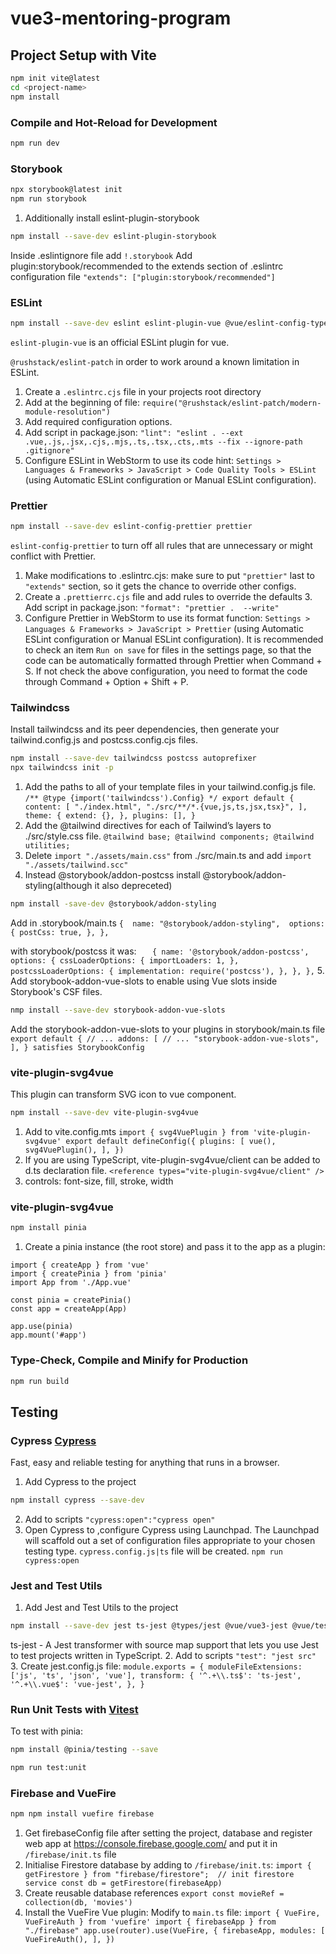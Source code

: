 # vue3-mentoring-program

## Project Setup with Vite

```sh
npm init vite@latest
cd <project-name>
npm install
```

### Compile and Hot-Reload for Development

```sh
npm run dev
```

### Storybook

```sh
npx storybook@latest init
npm run storybook
```

1. Additionally install eslint-plugin-storybook

```sh
npm install --save-dev eslint-plugin-storybook
```

Inside .eslintignore file add
`!.storybook`
Add plugin:storybook/recommended to the extends section of .eslintrc configuration file
`"extends": ["plugin:storybook/recommended"]`

### ESLint

```sh
npm install --save-dev eslint eslint-plugin-vue @vue/eslint-config-typescript @rushstack/eslint-patch
```

`eslint-plugin-vue` is an official ESLint plugin for vue.

`@rushstack/eslint-patch` in order to work around a known limitation in ESLint.

1. Create a `.eslintrc.cjs` file in your projects root directory
2. Add at the beginning of file:
   `require("@rushstack/eslint-patch/modern-module-resolution")`
3. Add required configuration options.
4. Add script in package.json:
   `"lint": "eslint . --ext .vue,.js,.jsx,.cjs,.mjs,.ts,.tsx,.cts,.mts --fix --ignore-path .gitignore"`
5. Configure ESLint in WebStorm to use its code hint:
   `Settings > Languages & Frameworks > JavaScript > Code Quality Tools > ESLint` (using Automatic ESLint configuration or Manual ESLint configuration).

### Prettier

```sh
npm install --save-dev eslint-config-prettier prettier
```

`eslint-config-prettier` to turn off all rules that are unnecessary or might conflict with Prettier.

1. Make modifications to .eslintrc.cjs:
   make sure to put `"prettier"` last to `"extends"` section, so it gets the chance to override other configs.
2. Create a `.prettierrc.cjs` file and add rules to override the defaults 3. Add script in package.json:
   `"format": "prettier .  --write"`
3. Configure Prettier in WebStorm to use its format function:
   `Settings > Languages & Frameworks > JavaScript > Prettier` (using Automatic ESLint configuration or Manual ESLint configuration).
   It is recommended to check an item `Run on save` for files in the settings page, so that the code can be automatically formatted through Prettier when Command + S.
   If not check the above configuration, you need to format the code through Command + Option + Shift + P.

### Tailwindcss

Install tailwindcss and its peer dependencies, then generate your tailwind.config.js and postcss.config.cjs files.

```sh
npm install --save-dev tailwindcss postcss autoprefixer
npx tailwindcss init -p
```

1. Add the paths to all of your template files in your tailwind.config.js file.
   `/** @type {import('tailwindcss').Config} */
export default {
content: [
"./index.html",
"./src/**/*.{vue,js,ts,jsx,tsx}",
],
theme: {
extend: {},
},
plugins: [],
}`
2. Add the @tailwind directives for each of Tailwind’s layers to ./src/style.css file.
   `@tailwind base;
@tailwind components;
@tailwind utilities;`
3. Delete `import "./assets/main.css"` from ./src/main.ts and add `import "./assets/tailwind.scc"`
4. Instead @storybook/addon-postcss install @storybook/addon-styling(although it also depreceted)

```sh
npm install -save-dev @storybook/addon-styling
```

Add in .storybook/main.ts
`{ 
   name: "@storybook/addon-styling", 
   options: {
     postCss: true,
    },
},`

with storybook/postcss it was:
`   {
name: '@storybook/addon-postcss',
options: {
cssLoaderOptions: {
importLoaders: 1,
},
postcssLoaderOptions: {
implementation: require('postcss'),
},
},
},` 5. Add storybook-addon-vue-slots to enable using Vue slots inside Storybook's CSF files.

```sh
nmp install --save-dev storybook-addon-vue-slots
```

Add the storybook-addon-vue-slots to your plugins in storybook/main.ts file
`export default {
// ...
addons: [
// ...
"storybook-addon-vue-slots",
],
} satisfies StorybookConfig`

### vite-plugin-svg4vue

This plugin can transform SVG icon to vue component.

```sh
npm install --save-dev vite-plugin-svg4vue
```

1. Add to vite.config.mts
   `import { svg4VuePlugin } from 'vite-plugin-svg4vue'
export default defineConfig({
plugins: [
vue(),
svg4VuePlugin(),
],
})`
2. If you are using TypeScript, vite-plugin-svg4vue/client can be added to d.ts declaration file.
   `<reference types="vite-plugin-svg4vue/client" />`
3. controls:
   font-size, fill, stroke, width

### vite-plugin-svg4vue

```sh
npm install pinia
```

1. Create a pinia instance (the root store) and pass it to the app as a plugin:

```
import { createApp } from 'vue'
import { createPinia } from 'pinia'
import App from './App.vue'

const pinia = createPinia()
const app = createApp(App)

app.use(pinia)
app.mount('#app')
```

### Type-Check, Compile and Minify for Production

```sh
npm run build
```

## Testing

### Cypress [Cypress](https://docs.cypress.io/guides/component-testing/vue/overview#Vue-with-Vite)

Fast, easy and reliable testing for anything that runs in a browser.

1. Add Cypress to the project

```sh
npm install cypress --save-dev
```

2. Add to scripts
   `"cypress:open":"cypress open"`
3. Open Cypress to ,configure Cypress using Launchpad.
   The Launchpad will scaffold out a set of configuration files appropriate to your chosen testing type.
   `cypress.config.js|ts` file will be created.
   `npm run cypress:open`

### Jest and Test Utils

1. Add Jest and Test Utils to the project

```sh
npm install --save-dev jest ts-jest @types/jest @vue/vue3-jest @vue/test-utils@next
```

ts-jest - A Jest transformer with source map support that lets you use Jest to test projects written in TypeScript. 2. Add to scripts
`"test": "jest src"` 3. Create jest.config.js file:
`module.exports = {
   moduleFileExtensions: ['js', 'ts', 'json', 'vue'],
   transform: {
   '^.+\\.ts$': 'ts-jest',
   '^.+\\.vue$': 'vue-jest',
   },
   }`

### Run Unit Tests with [Vitest](https://vitest.dev/)

To test with pinia:

```sh
npm install @pinia/testing --save
```

```sh
npm run test:unit
```

### Firebase and VueFire

```sh
npm npm install vuefire firebase
```

1. Get firebaseConfig file after setting the project, database and register web app at
   https://console.firebase.google.com/ and put it in `/firebase/init.ts` file
2. Initialise Firestore database by adding to `/firebase/init.ts`:
   `import { getFirestore } from "firebase/firestore"; 
// init firestore service
const db = getFirestore(firebaseApp)
`
3. Create reusable database references
   `export const movieRef = collection(db, 'movies')`
4. Install the VueFire Vue plugin:
   Modify to `main.ts` file:
   `import { VueFire, VueFireAuth } from 'vuefire'
import { firebaseApp } from  "./firebase"
app.use(router).use(VueFire, {
 firebaseApp,
 modules: [
 VueFireAuth(),
 ],
 })`
